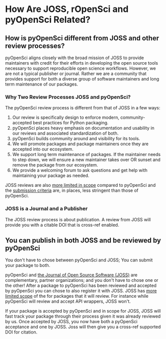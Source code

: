 # How Are JOSS, rOpenSci and pyOpenSci Related? 

## How is pyOpenSci different from JOSS and other review processes?

pyOpenSci aligns closely with the broad mission of JOSS to provide maintainers with credit for their efforts in developing the open source
tools necessary to support reproducible open science workflows. However, 
we are not a typical publisher or journal. Rather we are a community 
that provides support for both a diverse group of software maintainers and 
long term maintenance of our packages.

### Why Two Review Processes JOSS and pyOpenSci? 

The pyOpenSci review process is different from that of JOSS in a few ways:

1. Our review is specifically design to enforce modern, community-accepted best practices for Python packaging. 
1. pyOpenSci places heavy emphasis on documentation and usability in our reviews and associated standardization of both.
1. pyOpenSci builds community around and visibility for its tools.
1. We will promote packages and package maintainers once they are accepted into our ecosystem.  
1. We support long term maintenance of packages. If the maintainer needs to step down, we will ensure a new maintainer takes over OR sunset and remove the package from our ecosystem.
1. We provide a welcoming forum to ask questions and get help with maintaining your package as needed.  

JOSS reviews are  also [more limited in scope](https://joss.readthedocs.io/en/latest/review_criteria.html) compared to pyOpenSci and the
[submission criteria](https://joss.readthedocs.io/en/latest/review_criteria.html)
are, in places, less stringent than those of pyOpenSci.

### JOSS is a Journal and a Publisher 

The JOSS review process is about publication. A review from JOSS will 
provide you with a citable DOI that is cross-ref
enabled.

## You can publish in both JOSS and be reviewed by pyOpenSci 

You don't have to chose between pyOpenSci and JOSS; You can submit your package to both.

pyOpenSci and [the Journal of Open Source Software (JOSS)](https://joss.theoj.org/)
are complementary, partner organizations; and you don't have to chose one or the 
other! After a package to pyOpenSci has been reviewed and accepted by pyOpenSci
you can chose to also register it with JOSS. JOSS has [more limited scope](https://joss.readthedocs.io/en/latest/review_criteria.html)  of the 
for packages that it will review. For instance while pyOpenSci will review and 
accept API wrappers, JOSS won't. 

If your package is accepted by pyOpenSci and in scope for JOSS, JOSS will fast 
track your package through their process given it was already reviewed by us.
Once accepted by JOSS, you now have both a pyOpenSci acceptance and one by JOSS. 
Joss will then give you a cross-ref supported DOI for citation. 

